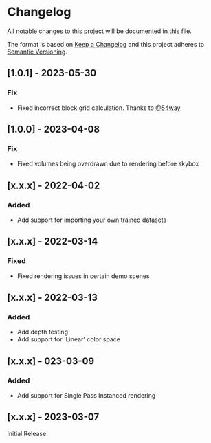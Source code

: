 # Changelog

All notable changes to this project will be documented in this file.

The format is based on [Keep a Changelog](http://keepachangelog.com/en/1.0.0/)
and this project adheres to [Semantic Versioning](http://semver.org/spec/v2.0.0.html).

## [1.0.1] - 2023-05-30

### Fix

- Fixed incorrect block grid calculation. Thanks to [@54way](https://github.com/54way)

## [1.0.0] - 2023-04-08

### Fix

- Fixed volumes being overdrawn due to rendering before skybox

## [x.x.x] - 2022-04-02

### Added

- Add support for importing your own trained datasets

## [x.x.x] - 2022-03-14

### Fixed

- Fixed rendering issues in certain demo scenes 

## [x.x.x] - 2022-03-13

### Added

- Add depth testing
- Add support for 'Linear' color space

## [x.x.x] - 023-03-09

### Added

- Add support for Single Pass Instanced rendering

## [x.x.x] - 2023-03-07
Initial Release